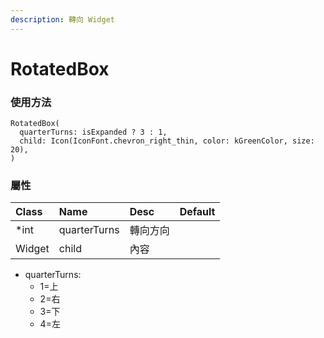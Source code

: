 ```yaml
---
description: 轉向 Widget
---
```


# RotatedBox

### 使用方法

```text
RotatedBox(
  quarterTurns: isExpanded ? 3 : 1,
  child: Icon(IconFont.chevron_right_thin, color: kGreenColor, size: 20),
)
```

###  屬性

| Class | Name | Desc | Default |
| :--- | :--- | :--- | :--- |
| \*int | quarterTurns | 轉向方向 |  |
| Widget | child | 內容 |  |

* quarterTurns: 
  * 1=上
  * 2=右
  * 3=下 
  * 4=左

